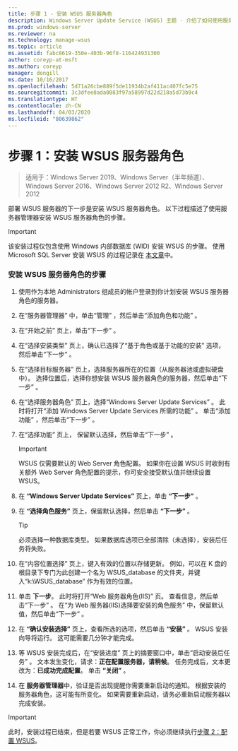 ```yaml
---
title: 步骤 1 - 安装 WSUS 服务器角色
description: Windows Server Update Service (WSUS) 主题 - 介绍了如何使用服务器管理器安装服务器角色
ms.prod: windows-server
ms.reviewer: na
ms.technology: manage-wsus
ms.topic: article
ms.assetid: fabc8619-350e-403b-96f8-116424931300
author: coreyp-at-msft
ms.author: coreyp
manager: dongill
ms.date: 10/16/2017
ms.openlocfilehash: 5d71a26cbe889f5de11934b2af411ac407fc5e75
ms.sourcegitcommit: 3c3dfee8ada0083f97a58997d22d218a5d73b9c4
ms.translationtype: HT
ms.contentlocale: zh-CN
ms.lasthandoff: 04/03/2020
ms.locfileid: "80639862"
---
```

# <a name="step-1-install-the-wsus-server-role"></a>步骤 1：安装 WSUS 服务器角色

>适用于：Windows Server 2019、Windows Server（半年频道）、Windows Server 2016、Windows Server 2012 R2、Windows Server 2012

部署 WSUS 服务器的下一步是安装 WSUS 服务器角色。 以下过程描述了使用服务器管理器安装 WSUS 服务器角色的步骤。

> [!IMPORTANT]
> 该安装过程仅包含使用 Windows 内部数据库 (WID) 安装 WSUS 的步骤。 使用 Microsoft SQL Server 安装 WSUS 的过程记录在 [本文章](https://social.technet.microsoft.com/wiki/contents/articles/10020.installing-wsus-server-role-on-windows-server-2012-with-microsoft-sql-database.aspx)中。

### <a name="to-install-the-wsus-server-role"></a>安装 WSUS 服务器角色的步骤

1.  使用作为本地 Administrators 组成员的帐户登录到你计划安装 WSUS 服务器角色的服务器。

2.  在“服务器管理器”  中，单击“管理”  ，然后单击“添加角色和功能”  。

3.  在“开始之前”  页上，单击“下一步”  。

4.  在“选择安装类型”  页上，确认已选择了“基于角色或基于功能的安装”  选项，然后单击“下一步”  。

5.  在“选择目标服务器”  页上，选择服务器所在的位置（从服务器池或虚拟硬盘中）。 选择位置后，选择你想安装 WSUS 服务器角色的服务器，然后单击“下一步”  。

6.  在“选择服务器角色”  页上，选择“Windows Server Update Services”  。  此时将打开“添加 Windows Server Update Services 所需的功能”  。 单击“添加功能”  ，然后单击“下一步”  。

7.  在“选择功能”  页上， 保留默认选择，然后单击“下一步”  。

    > [!IMPORTANT]
    > WSUS 仅需要默认的 Web Server 角色配置。 如果你在设置 WSUS 时收到有关额外 Web Server 角色配置的提示，你可安全接受默认值并继续设置 WSUS。

8.  在 **“Windows Server Update Services”** 页上，单击 **“下一步”** 。

9. 在 **“选择角色服务”** 页上，保留默认选择，然后单击 **“下一步”** 。

    > [!TIP]
    > 必须选择一种数据库类型。 如果数据库选项已全部清除（未选择），安装后任务将失败。

10. 在“内容位置选择”  页上，键入有效的位置以存储更新。 例如，可以在 K 盘的根目录下专门为此创建一个名为 WSUS_database 的文件夹，并键入“k:\WSUS_database”  作为有效的位置。

11. 单击 **下一步**。 此时将打开“Web 服务器角色(IIS)”  页。 查看信息，然后单击“下一步”  。 在“为 Web 服务器(IIS)选择要安装的角色服务”  中，保留默认值，然后单击“下一步”  。

12. 在 **“确认安装选择”** 页上，查看所选的选项，然后单击 **“安装”** 。 WSUS 安装向导将运行。 这可能需要几分钟才能完成。

13. 等 WSUS 安装完成后，在“安装进度”  页上的摘要窗口中，单击“启动安装后任务”  。 文本发生变化，请求：**正在配置服务器，请稍候**。 任务完成后，文本更改为：**已成功完成配置**。 单击 **“关闭”** 。

14. 在 **服务器管理器**中，验证是否出现提醒你需要重新启动的通知。 根据安装的服务器角色，这可能有所变化。 如果需要重新启动，请务必重新启动服务器以完成安装。

> [!IMPORTANT]
> 此时，安装过程已结束，但是若要 WSUS 正常工作，你必须继续执行[步骤 2：配置 WSUS](2-configure-wsus.md)。

